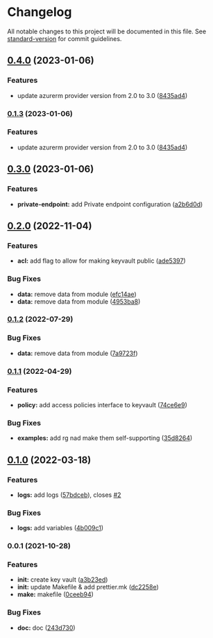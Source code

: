 # Changelog

All notable changes to this project will be documented in this file. See [standard-version](https://github.com/conventional-changelog/standard-version) for commit guidelines.

## [0.4.0](https://github.com/padok-team/terraform-azurerm-keyvault/compare/v0.3.0...v0.4.0) (2023-01-06)


### Features

* update azurerm provider version from 2.0 to 3.0 ([8435ad4](https://github.com/padok-team/terraform-azurerm-keyvault/commit/8435ad4d9bf99de1a0bb5224c630d189169d7f8f))

### [0.1.3](https://github.com/padok-team/terraform-azurerm-keyvault/compare/v0.3.0...v0.1.3) (2023-01-06)


### Features

* update azurerm provider version from 2.0 to 3.0 ([8435ad4](https://github.com/padok-team/terraform-azurerm-keyvault/commit/8435ad4d9bf99de1a0bb5224c630d189169d7f8f))

## [0.3.0](https://github.com/padok-team/terraform-azurerm-keyvault/compare/v0.2.0...v0.3.0) (2023-01-06)


### Features

* **private-endpoint:** add Private endpoint configuration ([a2b6d0d](https://github.com/padok-team/terraform-azurerm-keyvault/commit/a2b6d0d1646ababaaa339a44a4d4d2e08fe37004))

## [0.2.0](https://github.com/padok-team/terraform-azurerm-keyvault/compare/v0.1.1...v0.2.0) (2022-11-04)


### Features

* **acl:** add flag to allow for making keyvault public ([ade5397](https://github.com/padok-team/terraform-azurerm-keyvault/commit/ade5397e685c80f40a496cf5f6d0ded04959347b))


### Bug Fixes

* **data:** remove data from module ([efc14ae](https://github.com/padok-team/terraform-azurerm-keyvault/commit/efc14ae544b81b9a0caeb78f1bc4e63b0ec82037))
* **data:** remove data from module ([4953ba8](https://github.com/padok-team/terraform-azurerm-keyvault/commit/4953ba8037d7017d1b4da3d00c6a078f102e4e68))

### [0.1.2](https://github.com/padok-team/terraform-azurerm-keyvault/compare/v0.1.1...v0.1.2) (2022-07-29)


### Bug Fixes

* **data:** remove data from module ([7a9723f](https://github.com/padok-team/terraform-azurerm-keyvault/commit/7a9723ffe87b054a8aad69e1943c95c666140670))

### [0.1.1](https://github.com/padok-team/terraform-azurerm-keyvault/compare/v0.1.0...v0.1.1) (2022-04-29)


### Features

* **policy:** add access policies interface to keyvault ([74ce6e9](https://github.com/padok-team/terraform-azurerm-keyvault/commit/74ce6e9ef9fc36cf72d4e83af11b69b102ffe09e))


### Bug Fixes

* **examples:** add rg nad make them self-supporting ([35d8264](https://github.com/padok-team/terraform-azurerm-keyvault/commit/35d8264313ef4b1a0a59650628663e4a3d0db998))

## [0.1.0](https://github.com/padok-team/terraform-azurerm-keyvault/compare/v0.0.1...v0.1.0) (2022-03-18)


### Features

* **logs:** add logs ([57bdceb](https://github.com/padok-team/terraform-azurerm-keyvault/commit/57bdceb58ca0337332566f8e690b25fb2cb3f62c)), closes [#2](https://github.com/padok-team/terraform-azurerm-keyvault/issues/2)


### Bug Fixes

* **logs:** add variables ([4b009c1](https://github.com/padok-team/terraform-azurerm-keyvault/commit/4b009c11785f7abf6f460b510c0b5c0674869000))

### 0.0.1 (2021-10-28)


### Features

* **init:** create key vault ([a3b23ed](https://github.com/padok-team/terraform-azurerm-keyvault/commit/a3b23ed647181584353210ec02a699492b09b65c))
* **init:** update Makefile & add prettier.mk ([dc2258e](https://github.com/padok-team/terraform-azurerm-keyvault/commit/dc2258e6d4156c3f51937b4faa249947a68e9b49))
* **make:** makefile ([0ceeb94](https://github.com/padok-team/terraform-azurerm-keyvault/commit/0ceeb94a39e36a394e90d73a8195db1cebecfd16))


### Bug Fixes

* **doc:** doc ([243d730](https://github.com/padok-team/terraform-azurerm-keyvault/commit/243d7306ec1eb4e6a352b1865a44762a27de35dd))
